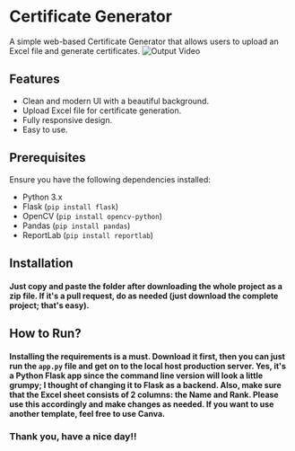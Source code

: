 # Certificate Generator
A simple web-based Certificate Generator that allows users to upload an Excel file and generate certificates.
![Output Video](outputvideo.gif)
## Features

- Clean and modern UI with a beautiful background.
- Upload Excel file for certificate generation.
- Fully responsive design.
- Easy to use.

## Prerequisites

Ensure you have the following dependencies installed:

- Python 3.x
- Flask (`pip install flask`)
- OpenCV (`pip install opencv-python`)
- Pandas (`pip install pandas`)
- ReportLab (`pip install reportlab`)

## Installation

#### Just copy and paste the folder after downloading the whole project as a zip file. If it's a pull request, do as needed (just download the complete project; that's easy).

## How to Run?

#### Installing the requirements is a must. Download it first, then you can just run the `app.py` file and get on to the local host production server. Yes, it's a Python Flask app since the command line version will look a little grumpy; I thought of changing it to Flask as a backend. Also, make sure that the Excel sheet consists of 2 columns: the Name and Rank. Please use this accordingly and make changes as needed. If you want to use another template, feel free to use Canva.

### Thank you, have a nice day!!
